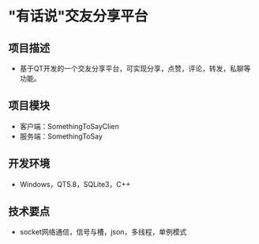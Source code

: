 # "有话说"交友分享平台
## 项目描述
- 基于QT开发的一个交友分享平台，可实现分享，点赞，评论，转发，私聊等功能。
## 项目模块
- 客户端：SomethingToSayClien
- 服务端：SomethingToSay
## 开发环境
- Windows，QT5.8，SQLite3，C++
## 技术要点
- socket网络通信，信号与槽，json，多线程，单例模式
